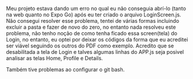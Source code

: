 Meu projeto estava dando um erro no qual eu não conseguia abrí-lo (tanto na web quanto no Expo Go) após eu ter criado o arquivo LoginScreen.js. Não consegui resolver esse problema, tentei de várias formas incluindo excluir a pasta e fazer de novo do zero, no entanto nada resolveu este problema, não tenho noção de como tenha ficado essa screen(tela) do Login, no entanto, eu optei por deixar os códigos da forma que eu acreditei ser viável seguindo os outros do PDF como exemplo. Acredito que se desabilitada a tela de Login e talves algumas linhas do APP.js seja posivel analisar as telas Home, Profile e Details. 

Também tive problemas ao configurar o git bash.
